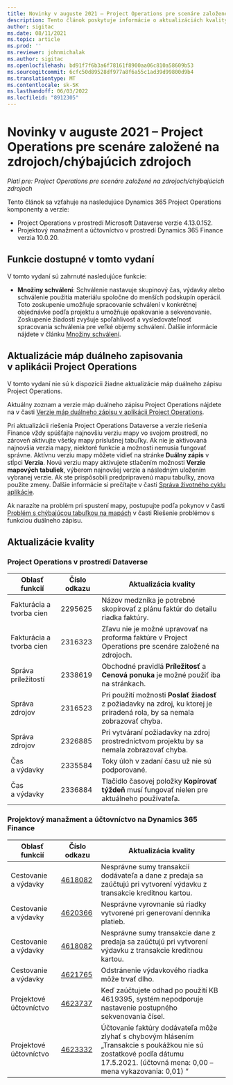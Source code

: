 ```yaml
---
title: Novinky v auguste 2021 – Project Operations pre scenáre založené na zdrojoch/chýbajúcich zdrojoch
description: Tento článok poskytuje informácie o aktualizáciách kvality dostupných vo vydaní Project Operations z augusta 2021 pre scenáre založené na zdrojoch/nezásobách.
author: sigitac
ms.date: 08/11/2021
ms.topic: article
ms.prod: ''
ms.reviewer: johnmichalak
ms.author: sigitac
ms.openlocfilehash: bd91f7f6b3a6f78161f8900aa06c810a58609b53
ms.sourcegitcommit: 6cfc50d89528df977a8f6a55c1ad39d99800d9b4
ms.translationtype: MT
ms.contentlocale: sk-SK
ms.lasthandoff: 06/03/2022
ms.locfileid: "8912305"
---
```

# <a name="whats-new-august-2021---project-operations-for-resourcenon-stocked-based-scenarios"></a>Novinky v auguste 2021 – Project Operations pre scenáre založené na zdrojoch/chýbajúcich zdrojoch

*Platí pre: Project Operations pre scenáre založené na zdrojoch/chýbajúcich zdrojoch*

Tento článok sa vzťahuje na nasledujúce Dynamics 365 Project Operations komponenty a verzie:

   - Project Operations v prostredí Microsoft Dataverse verzie 4.13.0.152.
   - Projektový manažment a účtovníctvo v prostredí Dynamics 365 Finance verzia 10.0.20.

## <a name="features-included-in-this-release"></a>Funkcie dostupné v tomto vydaní

V tomto vydaní sú zahrnuté nasledujúce funkcie:

- **Množiny schválení**: Schválenie nastavuje skupinový čas, výdavky alebo schválenie použitia materiálu spoločne do menších podskupín operácií. Toto zoskupenie umožňuje spracovanie schválení v konkrétnej objednávke podľa projektu a umožňuje opakovanie a sekvenovanie. Zoskupenie žiadostí zvyšuje spoľahlivosť a vysledovateľnosť spracovania schválenia pre veľké objemy schválení. Ďalšie informácie nájdete v článku [Množiny schválení](../approvals/approval-sets.md).

## <a name="project-operations-dual-write-maps-updates"></a>Aktualizácie máp duálneho zapisovania v aplikácii Project Operations

V tomto vydaní nie sú k dispozícii žiadne aktualizácie máp duálneho zápisu Project Operations.

Aktuálny zoznam a verzie máp duálneho zápisu Project Operations nájdete na v časti [Verzie máp duálneho zápisu v aplikácii Project Operations](../environment/resource-dual-write-maps.md).

Pri aktualizácii riešenia Project Operations Dataverse a verzie riešenia Finance vždy spúšťajte najnovšiu verziu mapy vo svojom prostredí, no zároveň aktivujte všetky mapy príslušnej tabuľky. Ak nie je aktivovaná najnovšia verzia mapy, niektoré funkcie a možnosti nemusia fungovať správne. Aktívnu verziu mapy môžete vidieť na stránke **Duálny zápis** v stĺpci **Verzia**. Novú verziu mapy aktivujete stlačením možnosti **Verzie mapových tabuliek**, výberom najnovšej verzie a následným uložením vybranej verzie. Ak ste prispôsobili predpripravenú mapu tabuľky, znova použite zmeny. Ďalšie informácie si prečítajte v časti [Správa životného cyklu aplikácie](/dynamics365/fin-ops-core/dev-itpro/data-entities/dual-write/app-lifecycle-management).

Ak narazíte na problém pri spustení mapy, postupujte podľa pokynov v časti [Problém s chýbajúcou tabuľkou na mapách](/dynamics365/fin-ops-core/dev-itpro/data-entities/dual-write/dual-write-troubleshooting-finops-upgrades#missing-table-columns-issue-on-maps) v časti Riešenie problémov s funkciou duálneho zápisu.

## <a name="quality-updates"></a>Aktualizácie kvality

### <a name="project-operations-on-dataverse"></a>Project Operations v prostredí Dataverse

| **Oblasť funkcií** | **Číslo odkazu** | **Aktualizácia kvality** |
| --- | --- | --- |
| Fakturácia a tvorba cien | 2295625 | Názov medzníka je potrebné skopírovať z plánu faktúr do detailu riadka faktúry. |
| Fakturácia a tvorba cien | 2316323 | Zľavu nie je možné upravovať na proforma faktúre v Project Operations pre scenáre založené na zdrojoch. |
| Správa príležitostí | 2338619 | Obchodné pravidlá **Príležitosť** a **Cenová ponuka** je možné použiť iba na stránkach. |
| Správa zdrojov | 2316523 | Pri použití možnosti **Poslať žiadosť** z požiadavky na zdroj, ku ktorej je priradená rola, by sa nemala zobrazovať chyba. |
| Správa zdrojov | 2326885 | Pri vytváraní požiadavky na zdroj prostredníctvom projektu by sa nemala zobrazovať chyba. |
| Čas a výdavky | 2335584 | Toky úloh v zadaní času už nie sú podporované. |
| Čas a výdavky | 2336884 | Tlačidlo časovej položky **Kopírovať týždeň** musí fungovať nielen pre aktuálneho používateľa. |


### <a name="project-management-and-accounting-on-dynamics-365-finance"></a>Projektový manažment a účtovníctvo na Dynamics 365 Finance

| Oblasť funkcií | Číslo odkazu | Aktualizácia kvality |
| --- | --- | --- |
| Cestovanie a výdavky | [4618082](https://fix.lcs.dynamics.com/Issue/Details?kb=4618082&amp;bugId=583101&amp;dbType=3&amp;qc=9c85ac8ca1e5e9cd07fac9e9aa2cb0914724e28b86ad3339dacf7741f554c605) | Nesprávne sumy transakcií dodávateľa a dane z predaja sa zaúčtujú pri vytvorení výdavku z transakcie kreditnou kartou. |
| Cestovanie a výdavky | [4620366](https://fix.lcs.dynamics.com/Issue/Details?kb=4620366&amp;bugId=579485&amp;dbType=3&amp;qc=e864789bd95505ea624c537d585bf113c2de60b97c88439d44693dbd85aa8e92) | Nesprávne vyrovnanie sú riadky vytvorené pri generovaní denníka platieb. |
| Cestovanie a výdavky | [4618082](https://fix.lcs.dynamics.com/Issue/Details?kb=4618082&amp;bugId=583101&amp;dbType=3&amp;qc=9c85ac8ca1e5e9cd07fac9e9aa2cb0914724e28b86ad3339dacf7741f554c605) | Nesprávne sumy transakcie dane z predaja sa zaúčtujú pri vytvorení výdavku z transakcie kreditnou kartou. |
| Cestovanie a výdavky | [4621765](https://fix.lcs.dynamics.com/Issue/Details?kb=4621765&amp;bugId=587306&amp;dbType=3&amp;qc=6fbfad0123d4e95eaf8d5a5a2f6c354577c991b7905c852ab02d1f94e728a876) | Odstránenie výdavkového riadka môže trvať dlho. |
| Projektové účtovníctvo | [4623737](https://fix.lcs.dynamics.com/Issue/Details?kb=4623737&amp;bugId=598109&amp;dbType=3&amp;qc=4101fc5865201e21815299f2ff11ae46d5d5370510868df86c25ee09a8ca1a0c) | Keď zaúčtujete odhad po použití KB 4619395, systém nepodporuje nastavenie postupného sekvenovania čísel. |
| Projektové účtovníctvo | [4623332](https://fix.lcs.dynamics.com/Issue/Details?kb=4623332&amp;bugId=586034&amp;dbType=3&amp;qc=2f64bb1977c4a9c9dd2ce9de7e72230b86eca14b6295c5bbfb614ea97ad81caf) | Účtovanie faktúry dodávateľa môže zlyhať s chybovým hlásením „Transakcie s poukážkou nie sú zostatkové podľa dátumu 17.5.2021. (účtovná mena: 0,00 – mena vykazovania: 0,01) “ |
